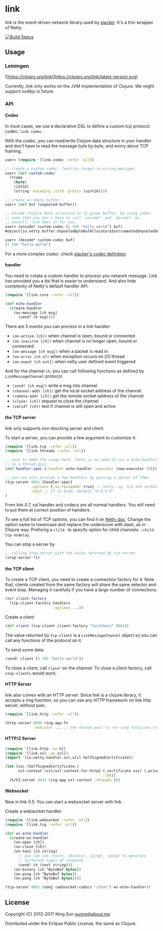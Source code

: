 # link

link is the event-driven network library used by
[slacker](https://github.com/sunng87/slacker). It's a thin wrapper of
Netty.

[![Build Status](https://travis-ci.org/sunng87/link.png?branch=master)](https://travis-ci.org/sunng87/link)

## Usage

### Leiningen

![https://clojars.org/link](https://clojars.org/link/latest-version.svg)

Currently, link only works on the JVM implementation of Clojure. We
might support nodejs in future.

### API

#### Codec

In most cases, we use a declarative DSL to define a custom tcp
protocol codec: `link.codec`.

With the codec, you can read/write Clojure data structure in your
handler and don't have to read the message byte by byte, and  worry
about TCP framing.

```clojure
user> (require '[link.codec :refer :all])

;; create a custom codec: [version target-id string-message]
user> (def custom-codec
  (frame
    (byte)
    (int32)
    (string :encoding :utf8 :prefix (uint16))))

;; create an empty buffer
user> (def buf (unpooled-buffer))

;; encode clojure data structure on to given buffer, by using codec.
;; note that you don't have to call `encode*` and `decode*` by
;; youself, link does it for you.
user> (encode* custom-codec [1 348 "hello world"] buf)
#object[io.netty.buffer.UnpooledByteBufAllocator$InstrumentedUnpooledUnsafeHeapByteBuf 0x4eb69819 "UnpooledByteBufAllocator$InstrumentedUnpooledUnsafeHeapByteBuf(ridx: 0, widx: 18, cap: 256)"]

user> (decode* custom-codec buf)
[1 348 "hello world"]
```

For a more complex codec, check <a
href="https://github.com/sunng87/slacker/blob/master/src/slacker/protocol.clj">slacker's
codec definition</a>.

#### handler

You need to create a custom handler to process you network
message. Link has provided you a dsl that is easier to understand. And
also hide complexity of Netty's default handler API.

```clojure
(require '[link.core :refer :all])

(def echo-handler
  (create-handler
    (on-message [ch msg]
      (send! ch msg))))
```

There are 5 events you can process in a link handler:

* `(on-active [ch])` when channel is open, bound or connected
* `(on-inacitve [ch])` when channel is no longer open, bound or connected
* `(on-message [ch msg])` when a packet is read in
* `(on-error [ch e])` when exception occurs on I/O thread
* `(on-event [ch evt])` when netty user defined event triggered

And for the channel `ch`, you can call following functions as defined
by `LinkMessageChannel` protocol.

* `(send! [ch msg])` write a msg into channel
* `(channel-addr [ch])` get the local socket address of the channel
* `(remote-addr [ch])` get the remote socket address of the channel
* `(close! [ch])` request to close the channel
* `(valid? [ch])` test if channel is still open and active

#### the TCP server

link only supports non-blocking server and client.

To start a server, you can provide a few argument to customize it:

```clojure
(require '[link.tcp :refer :all])
(require '[link.threads :refer :all])

;; Just to demo the usage here, there is no need to run a echo-handler
;; in a thread pool.
(def handler-spec {:handler echo-handler :executor (new-executor 10)})

;; you can also provide a few handlers by passing a vector of them
(tcp-server 8081 [handler-spec]
            :options {:so-reuseaddr true} ;; netty, ip, tcp and socket options
            :host ;; if to bind, default "0.0.0.0"
)
```

From link 0.7, ssl handler and codecs are all normal handlers. You will need
to put them at correct position of handlers.

To see a full list of TCP options, you can find it on [Netty
doc](http://netty.io/4.1/api/io/netty/channel/ChannelOption.html). Change
the option name to lowercase and replace the underscore with dash, as
in Clojure way. Prefixing a `clild-` to specify option for child
channels: `:child-tcp-nodelay`.

You can stop a server by
``` clojure
;; calling stop-server with the value returned by tcp-server
(stop-server *1)
```
#### the TCP client

To create a TCP client, you need to create a connection factory for
it. Note that, clients created from the same factory will share the
same selector and event loop. Managing it carefully if you have a
large number of connections.

```clojure
(def client-factory
  (tcp-client-factory handlers
                      :options ...))
```

Create a client

```clojure
(def client (tcp-client client-factory "localhost" 8081))
```

The value returned by `tcp-client` is a `LinkMessageChannel` object so
you can call any functions of the protocol on it.

To send some data:

```clojure
(send! client [1 345 "hello world"])
```

To close a client, call `close!` on the channel. To close a client
factory, call `stop-clients` would work.


#### HTTP Server

link also comes with an HTTP server. Since link is a clojure library,
it accepts a ring function, so you can use any HTTP framework on link
http server, without pain.

```clojure
(require '[link.http :refer :all])

(http-server 8080 ring-app-fn
             :executor ... ;; the thread pool to run ring functions on)
```

#### HTTP/2 Server

```clojure
(require '[link.http :as h])
(require '[link.ssl :as ssl])
(import '[io.netty.handler.ssl.util SelfSignedCertificate])

(let [ssc (SelfSignedCertificate.)
      ssl-context (ssl/ssl-context-for-http2 (.certificate ssc) (.privateKey ssc)
                                             :jdk)]
  (h/h2-server 8443 ring-app ssl-context :threads 8))
```

#### Websocket

New in link 0.5. You can start a websocket server with link.

Create a websocket handler:

```clojure
(require '[link.websocket :refer :all])
(require '[link.tcp :refer :all])

(def ws-echo-handler
  (create-ws-handler
    (on-open [ch])
    (on-close [ch])
    (on-text [ch string]
      ;; you can use (text), (binary), (ping), (pong) to generate
      ;; different types of response
      (send! ch (text string)))
    (on-binary [ch ^ByteBuf bytes])
    (on-ping [ch ^ByteBuf bytes])
    (on-pong [ch ^ByteBuf bytes])))

(tcp-server 8082 (conj (websocket-codecs "/chat") ws-echo-handler))

```

## License

Copyright (C) 2012-2017 Ning Sun <sunng@about.me>

Distributed under the Eclipse Public License, the same as Clojure.
